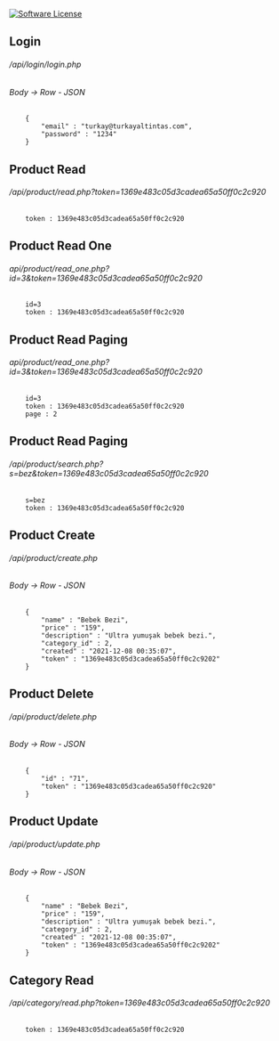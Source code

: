 
[![Software License](https://img.shields.io/badge/license-MIT-brightgreen.svg?style=flat-square)](LICENSE.md)

## Login
###### /api/login/login.php
###### Body -> Row - JSON
```
    {
        "email" : "turkay@turkayaltintas.com",
        "password" : "1234"
    }
```


## Product Read
###### /api/product/read.php?token=1369e483c05d3cadea65a50ff0c2c920
```
    token : 1369e483c05d3cadea65a50ff0c2c920
```

## Product Read One
###### api/product/read_one.php?id=3&token=1369e483c05d3cadea65a50ff0c2c920
```
    id=3
    token : 1369e483c05d3cadea65a50ff0c2c920
```

## Product Read Paging
###### api/product/read_one.php?id=3&token=1369e483c05d3cadea65a50ff0c2c920
```
    id=3
    token : 1369e483c05d3cadea65a50ff0c2c920
    page : 2
```
## Product Read Paging
###### /api/product/search.php?s=bez&token=1369e483c05d3cadea65a50ff0c2c920
```
    s=bez
    token : 1369e483c05d3cadea65a50ff0c2c920
```

## Product Create
###### /api/product/create.php
###### Body -> Row - JSON
```
    {
        "name" : "Bebek Bezi",
        "price" : "159",
        "description" : "Ultra yumuşak bebek bezi.",
        "category_id" : 2,
        "created" : "2021-12-08 00:35:07",
        "token" : "1369e483c05d3cadea65a50ff0c2c9202"
    }
```

## Product Delete
###### /api/product/delete.php
###### Body -> Row - JSON
```
    {
        "id" : "71",
        "token" : "1369e483c05d3cadea65a50ff0c2c920"
    }
```

## Product Update
###### /api/product/update.php
###### Body -> Row - JSON
```
    {
        "name" : "Bebek Bezi",
        "price" : "159",
        "description" : "Ultra yumuşak bebek bezi.",
        "category_id" : 2,
        "created" : "2021-12-08 00:35:07",
        "token" : "1369e483c05d3cadea65a50ff0c2c9202"
    }
```


## Category Read
###### /api/category/read.php?token=1369e483c05d3cadea65a50ff0c2c920
```
    token : 1369e483c05d3cadea65a50ff0c2c920
```
